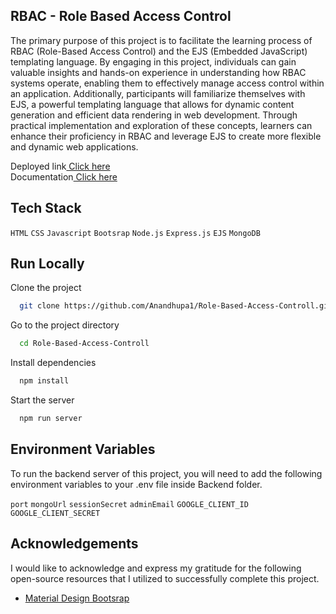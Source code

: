 ## RBAC - Role Based Access Control



The primary purpose of this project is to facilitate the learning process of RBAC (Role-Based Access Control) and the EJS (Embedded JavaScript) templating language. By engaging in this project, individuals can gain valuable insights and hands-on experience in understanding how RBAC systems operate, enabling them to effectively manage access control within an application. Additionally, participants will familiarize themselves with EJS, a powerful templating language that allows for dynamic content generation and efficient data rendering in web development. Through practical implementation and exploration of these concepts, learners can enhance their proficiency in RBAC and leverage EJS to create more flexible and dynamic web applications.

Deployed link<a href="https://rbac-4f09.onrender.com">  Click here</a> <br> 
Documentation<a href="https://rbac-4f09.onrender.com/documentation">  Click here</a> <br> 


## Tech Stack

`HTML`  `CSS`  `Javascript`  `Bootsrap`  `Node.js`  `Express.js`  `EJS`  `MongoDB`





## Run Locally

Clone the project

```bash
  git clone https://github.com/Anandhupa1/Role-Based-Access-Controll.git
```

Go to the project directory

```bash
  cd Role-Based-Access-Controll
```

Install dependencies

```bash
  npm install
```

Start the server

```bash
  npm run server
```


## Environment Variables

To run the backend server of this project, you will need to add the following environment variables to your .env file inside Backend folder.

`port` `mongoUrl` `sessionSecret` `adminEmail` `GOOGLE_CLIENT_ID` `GOOGLE_CLIENT_SECRET`




## Acknowledgements
I would like to acknowledge and express my gratitude for the following open-source resources that I utilized to successfully complete this project.
- [Material Design Bootsrap](https://mdbootstrap.com/)





